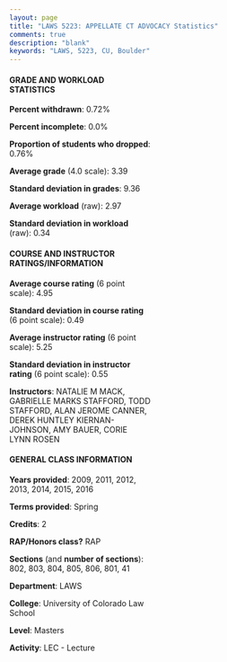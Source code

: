 ```yaml
---
layout: page
title: "LAWS 5223: APPELLATE CT ADVOCACY Statistics"
comments: true
description: "blank"
keywords: "LAWS, 5223, CU, Boulder"
--- 
```

<head>
<script src="https://ajax.googleapis.com/ajax/libs/jquery/2.1.3/jquery.min.js"></script>
<script src="https://dl.dropboxusercontent.com/s/pc42nxpaw1ea4o9/highcharts.js?dl=0"></script>
<!-- <script src="../assets/js/highcharts.js"></script> -->
<style type="text/css">@font-face {
	font-family: "Bebas Neue";
	src: url(https://www.filehosting.org/file/details/544349/BebasNeue%20Regular.otf) format("opentype");
	}
	h1.Bebas { 
		font-family: "Bebas Neue", Verdana, Tahoma;
	}
</style>
</head>
<body>
	<div id="container" style="float: right; width: 45%; height: 88%; margin-left: 2.5%; margin-right: 2.5%;"></div>
	<script language="JavaScript">
		$(document).ready(function() {
		var chart = {type: 'column'};
		var title = {text: 'Grade Distribution'};
		var xAxis = {categories: ['A','B','C','D','F'],crosshair: true};
		var yAxis = {min: 0,title: {text: 'Percentage'}};
		var tooltip = {headerFormat: '<center><b><span style="font-size:20px">{point.key}</span></b></center>',
		               pointFormat: '<td style="padding:0"><b>{point.y:.1f}%</b></td>',
		               footerFormat: '</table>',shared: true,useHTML: true};
		var plotOptions = {column: {pointPadding: 0.0,borderWidth: 0}};  
		var credits = {enabled: false};var series= [{name: 'Percent',data: [39.23,58.72,1.96,0.0,0.09,]}];
		var json = {};
		json.chart = chart;
		json.title = title;
		json.tooltip = tooltip;
		json.xAxis = xAxis;
		json.yAxis = yAxis;  
		json.series = series;
		json.plotOptions = plotOptions;  
		json.credits = credits;
		$('#container').highcharts(json);
	});
	</script>
</body>
			   
#### GRADE AND WORKLOAD STATISTICS

**Percent withdrawn**: 0.72%

**Percent incomplete**: 0.0%

**Proportion of students who dropped**: 0.76%

**Average grade** (4.0 scale): 3.39

**Standard deviation in grades**: 9.36

**Average workload** (raw): 2.97

**Standard deviation in workload** (raw): 0.34

#### COURSE AND INSTRUCTOR RATINGS/INFORMATION

**Average course rating** (6 point scale): 4.95

**Standard deviation in course rating** (6 point scale): 0.49

**Average instructor rating** (6 point scale): 5.25

**Standard deviation in instructor rating** (6 point scale): 0.55

**Instructors**: NATALIE M MACK, GABRIELLE MARKS STAFFORD, TODD STAFFORD, ALAN JEROME CANNER, DEREK HUNTLEY KIERNAN-JOHNSON, AMY BAUER, CORIE LYNN ROSEN

#### GENERAL CLASS INFORMATION

**Years provided**: 2009, 2011, 2012, 2013, 2014, 2015, 2016

**Terms provided**: Spring

**Credits**: 2

**RAP/Honors class?** RAP

**Sections** (and **number of sections**): 802, 803, 804, 805, 806, 801, 41

**Department**: LAWS

**College**: University of Colorado Law School

**Level**: Masters

**Activity**: LEC - Lecture